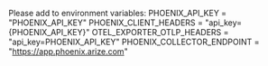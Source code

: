 Please add to environment variables:
PHOENIX_API_KEY = "PHOENIX_API_KEY"
PHOENIX_CLIENT_HEADERS = "api_key={PHOENIX_API_KEY}"
OTEL_EXPORTER_OTLP_HEADERS = "api_key=PHOENIX_API_KEY"
PHOENIX_COLLECTOR_ENDPOINT = "https://app.phoenix.arize.com"
